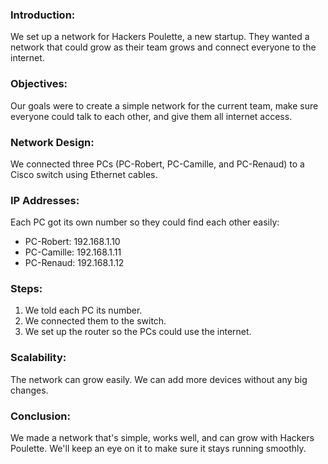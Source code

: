 
### Introduction:
We set up a network for Hackers Poulette, a new startup. They wanted a network that could grow as their team grows and connect everyone to the internet.

### Objectives:
Our goals were to create a simple network for the current team, make sure everyone could talk to each other, and give them all internet access.

### Network Design:
We connected three PCs (PC-Robert, PC-Camille, and PC-Renaud) to a Cisco switch using Ethernet cables.

### IP Addresses:
Each PC got its own number so they could find each other easily:

- PC-Robert: 192.168.1.10
- PC-Camille: 192.168.1.11
- PC-Renaud: 192.168.1.12
### Steps:

1. We told each PC its number.
2. We connected them to the switch.
3. We set up the router so the PCs could use the internet.

### Scalability:
The network can grow easily. We can add more devices without any big changes.

### Conclusion:
We made a network that's simple, works well, and can grow with Hackers Poulette. We'll keep an eye on it to make sure it stays running smoothly.


